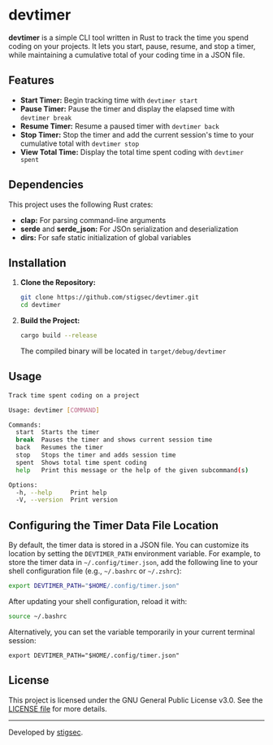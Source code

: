 # devtimer

**devtimer** is a simple CLI tool written in Rust to track the time you spend coding on your projects. It lets you start, pause, resume, and stop a timer, while maintaining a cumulative total of your coding time in a JSON file.

## Features
- **Start Timer:** Begin tracking time with `devtimer start`
- **Pause Timer:** Pause the timer and display the elapsed time with `devtimer break`
- **Resume Timer:** Resume a paused timer with `devtimer back`
- **Stop Timer:** Stop the timer and add the current session's time to your cumulative total with `devtimer stop`
- **View Total Time:** Display the total time spent coding with `devtimer spent`

## Dependencies
This project uses the following Rust crates:
- **clap:** For parsing command-line arguments
- **serde** and **serde_json:** For JSOn serialization and deserialization
- **dirs:** For safe static initialization of global variables

## Installation

1. **Clone the Repository:**

   ```bash
   git clone https://github.com/stigsec/devtimer.git
   cd devtimer
   ```
2. **Build the Project:**

   ```bash
   cargo build --release
   ```
   The compiled binary will be located in ```target/debug/devtimer```

## Usage

```bash
Track time spent coding on a project

Usage: devtimer [COMMAND]

Commands:
  start  Starts the timer
  break  Pauses the timer and shows current session time
  back   Resumes the timer
  stop   Stops the timer and adds session time
  spent  Shows total time spent coding
  help   Print this message or the help of the given subcommand(s)

Options:
  -h, --help     Print help
  -V, --version  Print version
```

## Configuring the Timer Data File Location

By default, the timer data is stored in a JSON file. You can customize its location by setting the ```DEVTIMER_PATH``` environment variable.
For example, to store the timer data in ```~/.config/timer.json```, add the following line to your shell configuration file (e.g., ```~/.bashrc``` or ```~/.zshrc```):
```bash
export DEVTIMER_PATH="$HOME/.config/timer.json"
```
After updating your shell configuration, reload it with:
```bash
source ~/.bashrc
```
Alternatively, you can set the variable temporarily in your current terminal session:
```
export DEVTIMER_PATH="$HOME/.config/timer.json"
```

## License

This project is licensed under the GNU General Public License v3.0. See the [LICENSE file](LICENSE) for more details.



---

Developed by [stigsec](https://github.com/stigsec).
